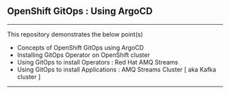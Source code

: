## **OpenShift GitOps : Using ArgoCD**

---

This repository demonstrates the below point(s)
* Concepts of OpenShift GitOps using ArgoCD
* Installing GitOps Operator on OpenShift cluster
* Using GitOps to install Operators : Red Hat AMQ Streams
* Using GitOps to install Applications : AMQ Streams Cluster \[ aka Kafka cluster \]


---